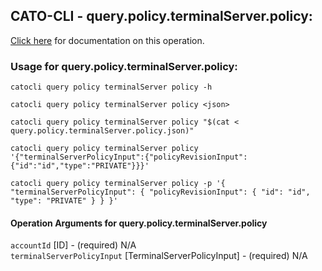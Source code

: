 
## CATO-CLI - query.policy.terminalServer.policy:
[Click here](https://api.catonetworks.com/documentation/#query-query.policy.terminalServer.policy) for documentation on this operation.

### Usage for query.policy.terminalServer.policy:

`catocli query policy terminalServer policy -h`

`catocli query policy terminalServer policy <json>`

`catocli query policy terminalServer policy "$(cat < query.policy.terminalServer.policy.json)"`

`catocli query policy terminalServer policy '{"terminalServerPolicyInput":{"policyRevisionInput":{"id":"id","type":"PRIVATE"}}}'`

`catocli query policy terminalServer policy -p '{
    "terminalServerPolicyInput": {
        "policyRevisionInput": {
            "id": "id",
            "type": "PRIVATE"
        }
    }
}'`


#### Operation Arguments for query.policy.terminalServer.policy ####

`accountId` [ID] - (required) N/A    
`terminalServerPolicyInput` [TerminalServerPolicyInput] - (required) N/A    

